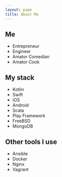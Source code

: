 ```yaml
---
layout: page
title: About Me
---
```


## Me 
- Entrepreneur
- Engineer
- Amator Comedian
- Amator Cook

## My stack
- Kotlin
- Swift
- iOS
- Android
- Scala
- Play Framework
- FreeBSD
- MongoDB

## Other tools I use
- Ansible
- Docker
- Nginx
- Vagrant
